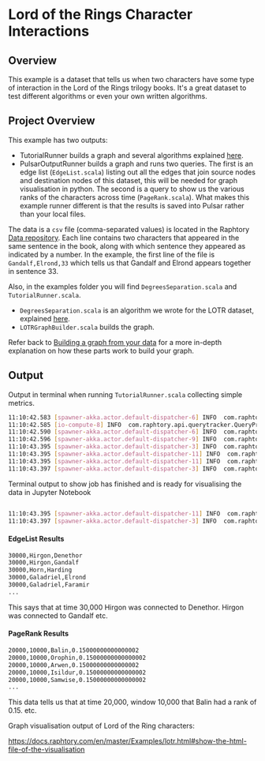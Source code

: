 # Lord of the Rings Character Interactions

## Overview
This example is a dataset that tells us when two characters have some type of interaction in the Lord of the Rings trilogy books. It's a great dataset to test different algorithms or even your own written algorithms.

## Project Overview

This example has two outputs:
* TutorialRunner builds a graph and several algorithms explained [here](https://docs.raphtory.com/en/master/Examples/lotr.html). 
* PulsarOutputRunner builds a graph and runs two queries. The first is an edge list (`EdgeList.scala`) listing out all the edges that join source nodes and destination nodes of this dataset, this will be needed for graph visualisation in python. The second is a query to show us the various ranks of the characters across time (`PageRank.scala`). What makes this example runner different is that the results is saved into Pulsar rather than your local files. 

The data is a `csv` file (comma-separated values) is located in the Raphtory [Data repository](https://github.com/Raphtory/Data). 
Each line contains two characters that appeared in the same sentence in the 
book, along with which sentence they appeared as indicated by a number. 
In the example, the first line of the file is `Gandalf,Elrond,33` which tells
us that Gandalf and Elrond appears together in sentence 33.

Also, in the examples folder you will find `DegreesSeparation.scala` and `TutorialRunner.scala`.

* `DegreesSeparation.scala` is an algorithm we wrote for the LOTR dataset, explained [here](https://docs.raphtory.com/en/master/Analysis/LOTR_six_degrees.html).
* `LOTRGraphBuilder.scala` builds the graph.

Refer back to [Building a graph from your data](https://raphtory.readthedocs.io/en/master/Ingestion/sprouter.html#) for a more in-depth explanation on how these parts work to build your graph.

## Output

Output in terminal when running `TutorialRunner.scala` collecting simple metrics.
```bash
11:10:42.583 [spawner-akka.actor.default-dispatcher-6] INFO  com.raphtory.internals.components.querymanager.QueryManager - Source '0' is unblocking analysis for Graph 'violent_rose_mastodon' with 7947 messages sent.
11:10:42.585 [io-compute-8] INFO  com.raphtory.api.querytracker.QueryProgressTracker - Job 722153918_5338049307951797618: Starting query progress tracker.
11:10:42.590 [spawner-akka.actor.default-dispatcher-6] INFO  com.raphtory.internals.components.querymanager.QueryManager - Query '722153918_5338049307951797618' received, your job ID is '722153918_5338049307951797618'.
11:10:42.596 [spawner-akka.actor.default-dispatcher-9] INFO  com.raphtory.internals.components.partition.QueryExecutor - 722153918_5338049307951797618_0: Starting QueryExecutor.
11:10:43.395 [spawner-akka.actor.default-dispatcher-3] INFO  com.raphtory.internals.components.querymanager.QueryHandler - Job '722153918_5338049307951797618': Perspective at Time '32674' took 790 ms to run.
11:10:43.395 [spawner-akka.actor.default-dispatcher-11] INFO  com.raphtory.api.querytracker.QueryProgressTracker - Job '722153918_5338049307951797618': Perspective '32674' finished in 810 ms.
11:10:43.395 [spawner-akka.actor.default-dispatcher-11] INFO  com.raphtory.api.querytracker.QueryProgressTracker - Job 722153918_5338049307951797618: Running query, processed 1 perspectives.
11:10:43.397 [spawner-akka.actor.default-dispatcher-3] INFO  com.raphtory.api.querytracker.QueryProgressTracker - Job 722153918_5338049307951797618: Query completed with 1 perspectives and finished in 812 ms.
```

Terminal output to show job has finished and is ready for visualising the data in Jupyter Notebook
```bash

11:10:43.395 [spawner-akka.actor.default-dispatcher-11] INFO  com.raphtory.api.querytracker.QueryProgressTracker - Job 722153918_5338049307951797618: Running query, processed 1 perspectives.
11:10:43.397 [spawner-akka.actor.default-dispatcher-3] INFO  com.raphtory.api.querytracker.QueryProgressTracker - Job 722153918_5338049307951797618: Query completed with 1 perspectives and finished in 812 ms.
```

#### EdgeList Results
```bash
30000,Hirgon,Denethor
30000,Hirgon,Gandalf
30000,Horn,Harding
30000,Galadriel,Elrond
30000,Galadriel,Faramir
...
```

This says that at time 30,000 Hirgon was connected to Denethor. 
Hirgon was connected to Gandalf etc. 

#### PageRank Results
```bash
20000,10000,Balin,0.15000000000000002
20000,10000,Orophin,0.15000000000000002
20000,10000,Arwen,0.15000000000000002
20000,10000,Isildur,0.15000000000000002
20000,10000,Samwise,0.15000000000000002
...
```

This data tells us that at time 20,000, window 10,000 that Balin had a rank of 0.15. 
etc. 

Graph visualisation output of Lord of the Ring characters:

https://docs.raphtory.com/en/master/Examples/lotr.html#show-the-html-file-of-the-visualisation
